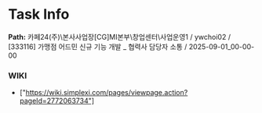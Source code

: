# Task Info

**Path:** 카페24(주)\본사사업장\[CG]MI본부\창업센터\사업운영1 / ywchoi02 / [333116] 가맹점 어드민 신규 기능 개발 _ 협력사 담당자 소통 / 2025-09-01_00-00-00

### WIKI
- ["https://wiki.simplexi.com/pages/viewpage.action?pageId=2772063734"]

